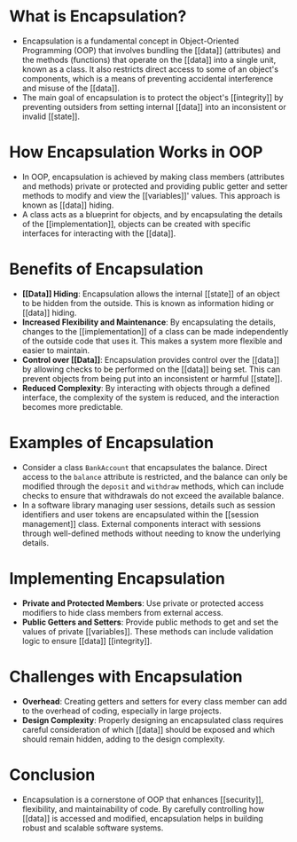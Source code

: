 # What is Encapsulation?

- Encapsulation is a fundamental concept in Object-Oriented Programming (OOP) that involves bundling the [[data]] (attributes) and the methods (functions) that operate on the [[data]] into a single unit, known as a class. It also restricts direct access to some of an object's components, which is a means of preventing accidental interference and misuse of the [[data]].
- The main goal of encapsulation is to protect the object's [[integrity]] by preventing outsiders from setting internal [[data]] into an inconsistent or invalid [[state]].

# How Encapsulation Works in OOP

- In OOP, encapsulation is achieved by making class members (attributes and methods) private or protected and providing public getter and setter methods to modify and view the [[variables]]' values. This approach is known as [[data]] hiding.
- A class acts as a blueprint for objects, and by encapsulating the details of the [[implementation]], objects can be created with specific interfaces for interacting with the [[data]].

# Benefits of Encapsulation

- **[[Data]] Hiding**: Encapsulation allows the internal [[state]] of an object to be hidden from the outside. This is known as information hiding or [[data]] hiding.
- **Increased Flexibility and Maintenance**: By encapsulating the details, changes to the [[implementation]] of a class can be made independently of the outside code that uses it. This makes a system more flexible and easier to maintain.
- **Control over [[Data]]**: Encapsulation provides control over the [[data]] by allowing checks to be performed on the [[data]] being set. This can prevent objects from being put into an inconsistent or harmful [[state]].
- **Reduced Complexity**: By interacting with objects through a defined interface, the complexity of the system is reduced, and the interaction becomes more predictable.

# Examples of Encapsulation

- Consider a class `BankAccount` that encapsulates the balance. Direct access to the `balance` attribute is restricted, and the balance can only be modified through the `deposit` and `withdraw` methods, which can include checks to ensure that withdrawals do not exceed the available balance.
- In a software library managing user sessions, details such as session identifiers and user tokens are encapsulated within the [[session management]] class. External components interact with sessions through well-defined methods without needing to know the underlying details.

# Implementing Encapsulation

- **Private and Protected Members**: Use private or protected access modifiers to hide class members from external access.
- **Public Getters and Setters**: Provide public methods to get and set the values of private [[variables]]. These methods can include validation logic to ensure [[data]] [[integrity]].

# Challenges with Encapsulation

- **Overhead**: Creating getters and setters for every class member can add to the overhead of coding, especially in large projects.
- **Design Complexity**: Properly designing an encapsulated class requires careful consideration of which [[data]] should be exposed and which should remain hidden, adding to the design complexity.

# Conclusion

- Encapsulation is a cornerstone of OOP that enhances [[security]], flexibility, and maintainability of code. By carefully controlling how [[data]] is accessed and modified, encapsulation helps in building robust and scalable software systems.